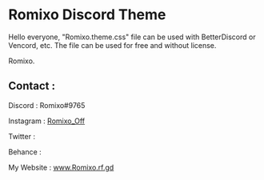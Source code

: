 # Romixo Discord Theme

Hello everyone,
"Romixo.theme.css" file can be used with BetterDiscord or Vencord, etc.
The file can be used for free and without license.

Romixo.

## Contact :

Discord : Romixo#9765

Instagram : [Romixo_Off](https://www.instagram.com/romixo_off/)

Twitter :

Behance :

My Website : www.Romixo.rf.gd
